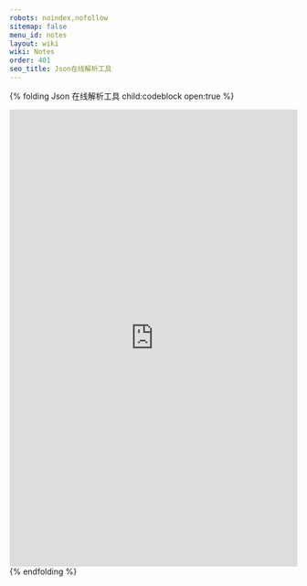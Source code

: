 ```yaml
---
robots: noindex,nofollow
sitemap: false
menu_id: notes
layout: wiki
wiki: Notes
order: 401
seo_title: Json在线解析工具
---
```


{% folding Json 在线解析工具 child:codeblock open:true %}
<iframe width="100%" id="json-format" height="800px" frameborder="0" src="https://json.xaoxuu.com"></iframe>
{% endfolding %}
